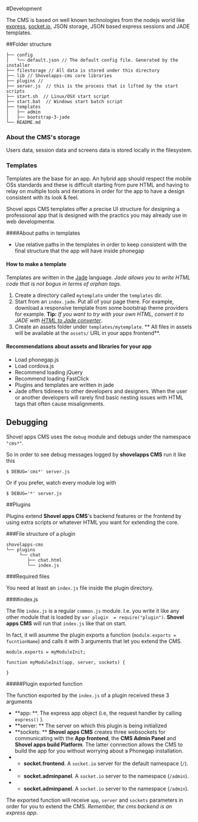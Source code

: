 #Development

The CMS is based on well known technologies from the nodejs world like
[express](http://expressjs.com), [socket.io](http://socket.io), JSON storage,
JSON based express sessions and JADE templates.


##Folder structure


```
├── config
│   └── default.json // The default config file. Generated by the installer
├── filestorage // All data is stored under this directory
├── lib // Shovelapps-cms core libraries
├── plugins // 
├── server.js  // this is the process that is lifted by the start scripts
├── start.sh  // Linux/OSX start script
├── start.bat  // Windows start batch script
├── templates
│   ├── admin
│   ├── bootstrap-3-jade
└── README.md
```

### About the CMS's storage

Users data, session data and screens data is stored locally in the filesystem.

### Templates

Templates are the base for an app. An hybrid app should respect the mobile OSs
standards and these is difficult starting from pure HTML and having to relay
on multiple tools and iterations in order for the app to have a design consistent
with its look & feel.

Shovel apps CMS templates offer a precise UI structure for designing a professional
app that is designed with the practics you may already use in web developmentw.

####About paths in templates

* Use relative paths in the templates in order to keep consistent with 
the final structure that the app will have inside phonegap


#### How to make a template

Templates are written in the [Jade](http://jade-lang.com/) language. 
*Jade allows you to write HTML code that is not bogus in terms of orphan tags.*

1. Create a directory  called `mytemplate` under the `templates` dir.
1. Start from an `index.jade`. Put all of your page there. For example,
download a responsive template from some bootstrap  theme providers for example. **Tip:** *If you want to try with your own HTML, convert it to JADE with [HTML to Jade converter](http://html2jade.aaron-powell.com/)*.
1. Create an assets folder under `templates/mytemplate`. ** All files in assets will be available at the `assets/` URL in your apps frontend**.

#### Recommendations about assets and libraries for your app

* Load phonegap.js
* Load cordova.js
* Recommend loading jQuery
* Recommend loading FastClick
* Plugins and templates are written in jade
* Jade offers tidinees to other developers and designers. When the user or 
  another developers will 
  rarely find basic nesting issues with HTML tags that often cause misalignments.


## Debugging

Shovel apps CMS uses the `debug` module and debugs under the namespace `"cms*"`.

So in order to see debug messages logged by **shovelapps CMS** run it like this

```
$ DEBUG='cms*' server.js
```
Or if you prefer, watch every module log with
```
$ DEBUG='*' server.js 
```

##Plugins

Plugins extend **Shovel apps CMS**'s backend features or the frontend by using extra
scripts or whatever HTML you want for extending the core.

###File structure of a plugin

```
shovelapps-cms
└── plugins
     └── chat
        ├── chat.html
        └── index.js
```
###Required files

You need at least an `index.js` file inside the plugin directory.


####index.js

The file `index.js` is a regular `common.js` module. I.e. you write it
like any other module that is loaded by `var plugin  = require("plugin")`.
**Shovel apps CMS** will run that `index.js` like that on start. 

In fact, it will asumme the plugin exports a function (`module.exports = fucntionName`)
and calls it with 3 arguments that let you extend the CMS.

```
module.exports = myModuleInit;

function myModuleInit(app, server, sockets) {
  
}
```

#####Plugin exported function

The function exported by the `index.js` of a plugin received these 3 arguments

* **app: **. The express app object (i.e, the request handler by calling `express()` ). 
* **server: ** The server on which this plugin is being initialized
* **sockets: ** **Shovel apps CMS** creates three websockets for communicating 
with the **App frontend**, the **CMS Admin Panel** and **Shovel apps build Platform**.
The latter connection allows the CMS to build the app for you without worrying
about a Phonegap installation. 
*  * **socket.frontend**. A `socket.io` server for the default namespace (`/`).
*  * **socket.adminpanel**. A `socket.io` server to the  namespace (`/admin`).
*  * **socket.adminpanel**. A `socket.io` server to the  namespace (`/admin`).

The exported function will receive `app`, `server` and `sockets` parameters
in order for you to extend the CMS. *Remember, the cms backend is an express app*.
